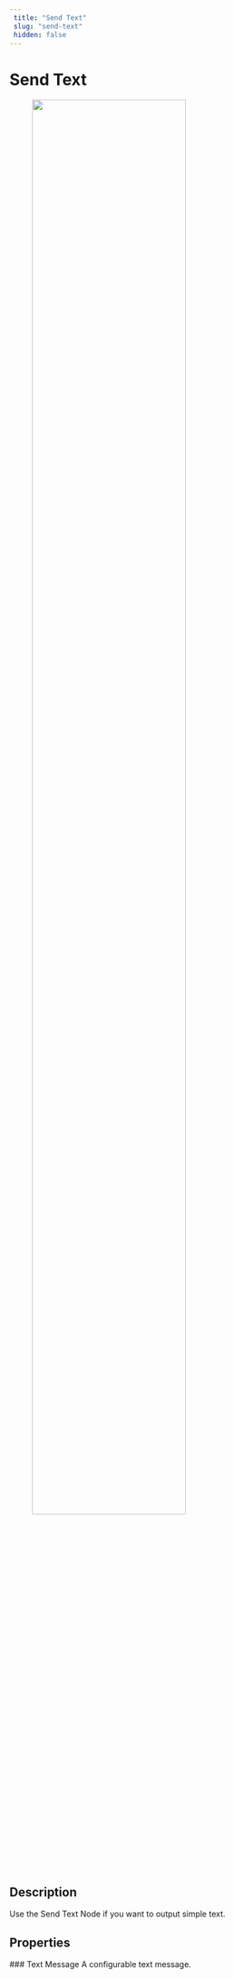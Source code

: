 ```yaml
---
 title: "Send Text" 
 slug: "send-text" 
 hidden: false 
---
```

# Send Text

<figure>
  <img class="image-center" src="{{config.site_url}}ai/flow-nodes/images/5dee907-send-text.jpg" width="80%" />
</figure>

## Description
<div class="divider"></div>

Use the Send Text Node if you want to output simple text. 

## Properties
<div class="divider"></div>
### Text Message
A configurable text message.